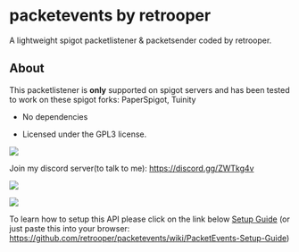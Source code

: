 # packetevents by retrooper

A lightweight spigot packetlistener & packetsender coded by retrooper.

## About

This packetlistener is **only** supported on spigot servers and has been tested to work on these spigot forks: PaperSpigot, Tuinity

* No dependencies

* Licensed under the GPL3 license.

[![](https://img.shields.io/badge/License-GPLv3-blue.svg)](https://www.gnu.org/licenses/gpl-3.0)

Join my discord server(to talk to me): https://discord.gg/ZWTkg4v

[![](https://jitpack.io/v/retrooper/packetevents.svg)](https://jitpack.io/#retrooper/packetevents)

[![](https://jitci.com/gh/retrooper/packetevents/svg)](https://jitci.com/gh/retrooper/packetevents)

To learn how to setup this API please click on the link below
[Setup Guide](https://github.com/retrooper/packetevents/wiki/PacketEvents-Setup-Guide)
(or just paste this into your browser: https://github.com/retrooper/packetevents/wiki/PacketEvents-Setup-Guide)
